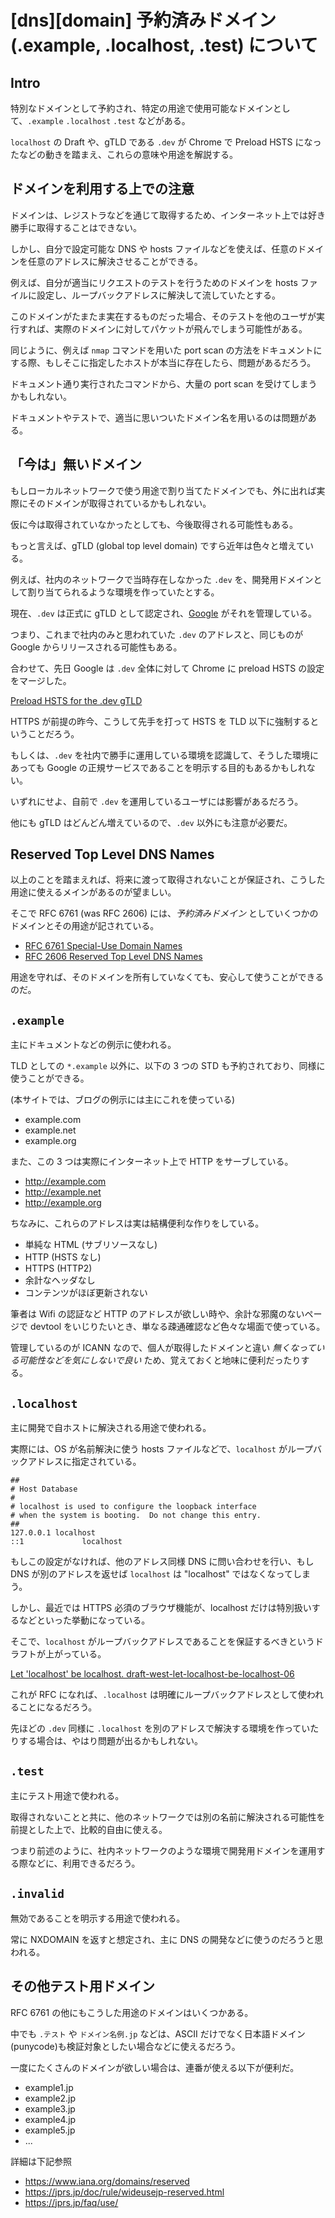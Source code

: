 # [dns][domain] 予約済みドメイン (.example, .localhost, .test) について

## Intro

特別なドメインとして予約され、特定の用途で使用可能なドメインとして、`.example` `.localhost` `.test` などがある。

`localhost` の Draft や、gTLD である `.dev` が Chrome で Preload HSTS になったなどの動きを踏まえ、これらの意味や用途を解説する。


## ドメインを利用する上での注意

ドメインは、レジストラなどを通じて取得するため、インターネット上では好き勝手に取得することはできない。

しかし、自分で設定可能な DNS や hosts ファイルなどを使えば、任意のドメインを任意のアドレスに解決させることができる。

例えば、自分が適当にリクエストのテストを行うためのドメインを hosts ファイルに設定し、ループバックアドレスに解決して流していたとする。

このドメインがたまたま実在するものだった場合、そのテストを他のユーザが実行すれば、実際のドメインに対してパケットが飛んでしまう可能性がある。

同じように、例えば `nmap` コマンドを用いた port scan の方法をドキュメントにする際、もしそこに指定したホストが本当に存在したら、問題があるだろう。

ドキュメント通り実行されたコマンドから、大量の port scan を受けてしまうかもしれない。

ドキュメントやテストで、適当に思いついたドメイン名を用いるのは問題がある。


## 「今は」無いドメイン

もしローカルネットワークで使う用途で割り当てたドメインでも、外に出れば実際にそのドメインが取得されているかもしれない。

仮に今は取得されていなかったとしても、今後取得される可能性もある。

もっと言えば、gTLD (global top level domain) ですら近年は色々と増えている。

例えば、社内のネットワークで当時存在しなかった `.dev` を、開発用ドメインとして割り当てられるような環境を作っていたとする。

現在、`.dev` は正式に gTLD として認定され、[Google](https://www.iana.org/domains/root/db/dev.html) がそれを管理している。

つまり、これまで社内のみと思われていた `.dev` のアドレスと、同じものが Google からリリースされる可能性もある。

合わせて、先日 Google は `.dev` 全体に対して Chrome に preload HSTS の設定をマージした。

[Preload HSTS for the .dev gTLD](https://chromium-review.googlesource.com/c/chromium/src/+/669923)

HTTPS が前提の昨今、こうして先手を打って HSTS を TLD 以下に強制するということだろう。

もしくは、`.dev` を社内で勝手に運用している環境を認識して、そうした環境にあっても Google の正規サービスであることを明示する目的もあるかもしれない。

いずれにせよ、自前で `.dev` を運用しているユーザには影響があるだろう。

他にも gTLD はどんどん増えているので、`.dev` 以外にも注意が必要だ。


## Reserved Top Level DNS Names

以上のことを踏まえれば、将来に渡って取得されないことが保証され、こうした用途に使えるメインがあるのが望ましい。

そこで RFC 6761 (was RFC 2606) には、*予約済みドメイン* としていくつかのドメインとその用途が記されている。

- [RFC 6761 Special-Use Domain Names](https://tools.ietf.org/html/rfc6761)
- [RFC 2606 Reserved Top Level DNS Names](https://tools.ietf.org/html/rfc2606)

用途を守れば、そのドメインを所有していなくても、安心して使うことができるのだ。


## `.example`

主にドキュメントなどの例示に使われる。

TLD としての `*.example` 以外に、以下の 3 つの STD も予約されており、同様に使うことができる。

(本サイトでは、ブログの例示には主にこれを使っている)

- example.com
- example.net
- example.org

また、この 3 つは実際にインターネット上で HTTP をサーブしている。

- http://example.com
- http://example.net
- http://example.org

ちなみに、これらのアドレスは実は結構便利な作りをしている。

- 単純な HTML (サブリソースなし)
- HTTP (HSTS なし)
- HTTPS (HTTP2)
- 余計なヘッダなし
- コンテンツがほぼ更新されない

筆者は Wifi の認証など HTTP のアドレスが欲しい時や、余計な邪魔のないページで devtool をいじりたいとき、単なる疎通確認など色々な場面で使っている。

管理しているのが ICANN なので、個人が取得したドメインと違い *無くなっている可能性などを気にしないで良い* ため、覚えておくと地味に便利だったりする。


## `.localhost`

主に開発で自ホストに解決される用途で使われる。

実際には、OS が名前解決に使う hosts ファイルなどで、`localhost` がループバックアドレスに指定されている。

```
##
# Host Database
#
# localhost is used to configure the loopback interface
# when the system is booting.  Do not change this entry.
##
127.0.0.1 localhost
::1             localhost
```

もしこの設定がなければ、他のアドレス同様 DNS に問い合わせを行い、もし DNS が別のアドレスを返せば `localhost` は "localhost" ではなくなってしまう。

しかし、最近では HTTPS 必須のブラウザ機能が、localhost だけは特別扱いするなどといった挙動になっている。

そこで、`localhost` がループバックアドレスであることを保証するべきというドラフトが上がっている。

[Let 'localhost' be localhost. draft-west-let-localhost-be-localhost-06](https://tools.ietf.org/html/draft-west-let-localhost-be-localhost-06)

これが RFC になれば、`.localhost` は明確にループバックアドレスとして使われることになるだろう。

先ほどの `.dev` 同様に `.localhost` を別のアドレスで解決する環境を作っていたりする場合は、やはり問題が出るかもしれない。


## `.test`

主にテスト用途で使われる。

取得されないことと共に、他のネットワークでは別の名前に解決される可能性を前提とした上で、比較的自由に使える。

つまり前述のように、社内ネットワークのような環境で開発用ドメインを運用する際などに、利用できるだろう。


## `.invalid`

無効であることを明示する用途で使われる。

常に NXDOMAIN を返すと想定され、主に DNS の開発などに使うのだろうと思われる。


## その他テスト用ドメイン

RFC 6761 の他にもこうした用途のドメインはいくつかある。

中でも `.テスト` や `ドメイン名例.jp` などは、ASCII だけでなく日本語ドメイン(punycode)も検証対象としたい場合などに使えるだろう。

一度にたくさんのドメインが欲しい場合は、連番が使える以下が便利だ。

- example1.jp
- example2.jp
- example3.jp
- example4.jp
- example5.jp
- ...

詳細は下記参照

- https://www.iana.org/domains/reserved
- https://jprs.jp/doc/rule/wideusejp-reserved.html
- https://jprs.jp/faq/use/